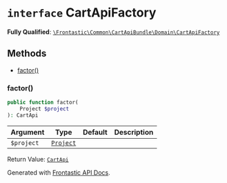# `interface`  CartApiFactory

**Fully Qualified**: [`\Frontastic\Common\CartApiBundle\Domain\CartApiFactory`](../../../../src/php/CartApiBundle/Domain/CartApiFactory.php)

## Methods

* [factor()](#factor)

### factor()

```php
public function factor(
    Project $project
): CartApi
```

Argument|Type|Default|Description
--------|----|-------|-----------
`$project`|[`Project`](../../ReplicatorBundle/Domain/Project.md)||

Return Value: [`CartApi`](CartApi.md)

Generated with [Frontastic API Docs](https://github.com/FrontasticGmbH/apidocs).
